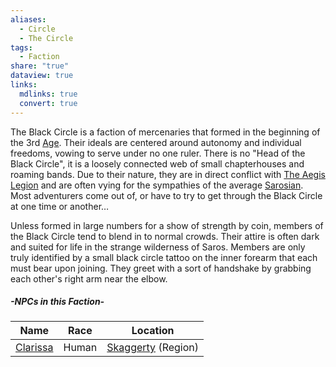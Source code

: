 ```yaml
---
aliases:
  - Circle
  - The Circle
tags:
  - Faction
share: "true"
dataview: true
links:
  mdlinks: true
  convert: true
---
```


The Black Circle is a faction of mercenaries that formed in the beginning of the 3rd [Age](../../History-&%20Lore/Ages-of-Saros.md). Their ideals are centered around autonomy and individual freedoms, vowing to serve under no one ruler. There is no "Head of the Black Circle", it is a loosely connected web of small chapterhouses and roaming bands. Due to their nature, they are in direct conflict with [The Aegis Legion](../The%20Aegis%20Legion/The-Aegis-Legion.md) and are often vying for the sympathies of the average [Sarosian](../../History-&%20Lore/A-Brief-Saros-History.md). Most adventurers come out of, or have to try to get through the Black Circle at one time or another…

Unless formed in large numbers for a show of strength by coin, members of the Black Circle tend to blend in to normal crowds. Their attire is often dark and suited for life in the strange wilderness of Saros. Members are only truly identified by a small black circle tattoo on the inner forearm that each must bear upon joining. They greet with a sort of handshake by grabbing each other's right arm near the elbow.

##### -NPCs in this Faction-
| Name                                                               | Race  | Location               |
| ------------------------------------------------------------------ | ----- | ---------------------- |
| [Clarissa](./NPCs/Clarissa.md) | Human | [Skaggerty](Skaggerty.md) (Region) |

